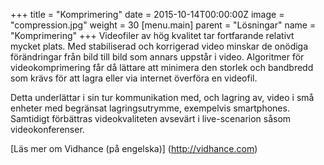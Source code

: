 +++
title = "Komprimering"
date = 2015-10-14T00:00:00Z
image = "compression.jpg"
weight = 30
[menu.main]
parent = "Lösningar"
name = "Komprimering"
+++
Videofiler av hög kvalitet tar fortfarande relativt mycket plats. Med stabiliserad och korrigerad video minskar de onödiga förändringar från bild till bild som annars uppstår i video. Algoritmer för videokomprimering får då lättare att minimera den storlek och bandbredd som krävs för att lagra eller via internet överföra en videofil.
<!--more-->
Detta underlättar i sin tur kommunikation med, och lagring av, video i små enheter med begränsat lagringsutrymme, exempelvis smartphones. Samtidigt förbättras videokvaliteten avsevärt i live-scenarion såsom videokonferenser.

[Läs mer om Vidhance (på engelska)] (http://vidhance.com)
